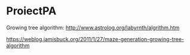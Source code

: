# ProiectPA

Growing tree algorithm: http://www.astrolog.org/labyrnth/algrithm.htm

https://weblog.jamisbuck.org/2011/1/27/maze-generation-growing-tree-algorithm
